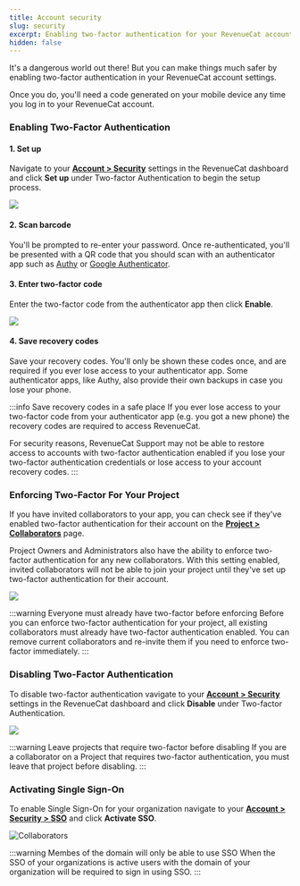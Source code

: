 ```yaml
---
title: Account security
slug: security
excerpt: Enabling two-factor authentication for your RevenueCat account
hidden: false
---
```


It's a dangerous world out there! But you can make things much safer by enabling two-factor authentication in your RevenueCat account settings.

Once you do, you'll need a code generated on your mobile device any time you log in to your RevenueCat account.

### Enabling Two-Factor Authentication

#### 1. Set up

Navigate to your [**Account > Security**](https://app.revenuecat.com/settings/security) settings in the RevenueCat dashboard and click **Set up** under Two-factor Authentication to begin the setup process.

![](/images/0d617f4-app.revenuecat.com_projects_85ff18c7_integrations_intercom_10_34fd8bf3ca2a5b55e3cd7a077bd50a18.png)

#### 2. Scan barcode

You'll be prompted to re-enter your password. Once re-authenticated, you'll be presented with a QR code that you should scan with an authenticator app such as [Authy](https://authy.com/features/setup/) or [Google Authenticator](https://apps.apple.com/app/id388497605).

#### 3. Enter two-factor code

Enter the two-factor code from the authenticator app then click **Enable**.

![](/images/0d2579e-small-2d04a42-app.revenuecat.com_overview_1_d839a99b7a445f45e13f1666ffda4c75.png)

#### 4. Save recovery codes

Save your recovery codes. You'll only be shown these codes once, and are required if you ever lose access to your authenticator app. Some authenticator apps, like Authy, also provide their own backups in case you lose your phone.

:::info Save recovery codes in a safe place
If you ever lose access to your two-factor code from your authenticator app (e.g. you got a new phone) the recovery codes are required to access RevenueCat.

For security reasons, RevenueCat Support may not be able to restore access to accounts with two-factor authentication enabled if you lose your two-factor authentication credentials or lose access to your account recovery codes.
:::

### Enforcing Two-Factor For Your Project

If you have invited collaborators to your app, you can check see if they've enabled two-factor authentication for their account on the [**Project > Collaborators**](/welcome/projects/collaborators) page.

Project Owners and Administrators also have the ability to enforce two-factor authentication for any new collaborators. With this setting enabled, invited collaborators will not be able to join your project until they've set up two-factor authentication for their account.

![](/images/Screenshot_2024-03-08_at_3.27.18_PM.png)


:::warning Everyone must already have two-factor before enforcing
Before you can enforce two-factor authentication for your project, all existing collaborators must already have two-factor authentication enabled. You can remove current collaborators and re-invite them if you need to enforce two-factor immediately.
:::

### Disabling Two-Factor Authentication

To disable two-factor authentication vavigate to your [**Account > Security**](https://app.revenuecat.com/settings/security) settings in the RevenueCat dashboard and click **Disable** under Two-factor Authentication.

![](/images/bd6c526-app.revenuecat.com_projects_85ff18c7_integrations_intercom_10_copy_ffd239c8d178e0af12e52a8af2c0a5d6.png)

:::warning Leave projects that require two-factor before disabling
If you are a collaborator on a Project that requires two-factor authentication, you must leave that project before disabling.
:::

### Activating Single Sign-On

To enable Single Sign-On for your organization navigate to your [**Account > Security > SSO**](https://app.revenuecat.com/settings/security/sso) and click **Activate SSO**.

![Collaborators](/images/0c8723-revenuecat-sso-activate.png)

:::warning Membes of the domain will only be able to use SSO
When the SSO of your organizations is active users with the domain of your organization will be required to sign in using SSO.
:::
